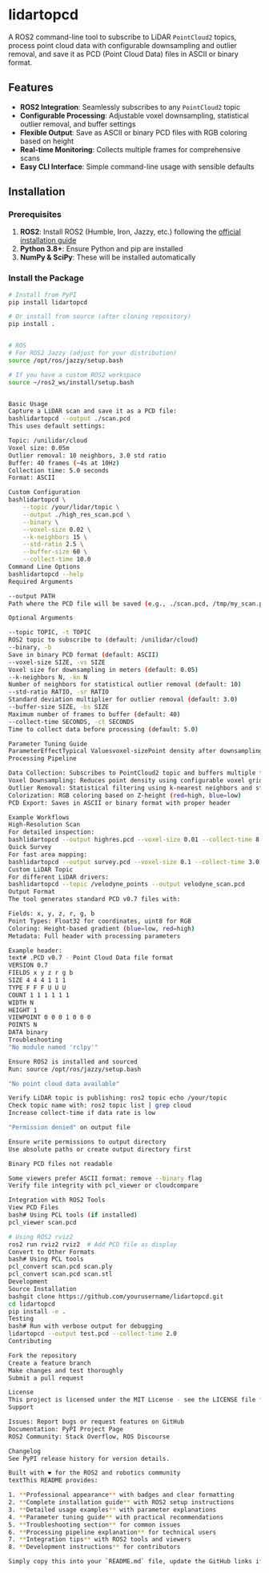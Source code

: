 # lidartopcd
A ROS2 command-line tool to subscribe to LiDAR `PointCloud2` topics, process point cloud data with configurable downsampling and outlier removal, and save it as PCD (Point Cloud Data) files in ASCII or binary format.

## Features

- **ROS2 Integration**: Seamlessly subscribes to any `PointCloud2` topic
- **Configurable Processing**: Adjustable voxel downsampling, statistical outlier removal, and buffer settings
- **Flexible Output**: Save as ASCII or binary PCD files with RGB coloring based on height
- **Real-time Monitoring**: Collects multiple frames for comprehensive scans
- **Easy CLI Interface**: Simple command-line usage with sensible defaults

## Installation

### Prerequisites
1. **ROS2**: Install ROS2 (Humble, Iron, Jazzy, etc.) following the [official installation guide](https://docs.ros.org/en/jazzy/Installation.html)
2. **Python 3.8+**: Ensure Python and pip are installed
3. **NumPy & SciPy**: These will be installed automatically

### Install the Package
```bash
# Install from PyPI
pip install lidartopcd

# Or install from source (after cloning repository)
pip install .


# ROS
# For ROS2 Jazzy (adjust for your distribution)
source /opt/ros/jazzy/setup.bash

# If you have a custom ROS2 workspace
source ~/ros2_ws/install/setup.bash


Basic Usage
Capture a LiDAR scan and save it as a PCD file:
bashlidartopcd --output ./scan.pcd
This uses default settings:

Topic: /unilidar/cloud
Voxel size: 0.05m
Outlier removal: 10 neighbors, 3.0 std ratio
Buffer: 40 frames (~4s at 10Hz)
Collection time: 5.0 seconds
Format: ASCII

Custom Configuration
bashlidartopcd \
    --topic /your/lidar/topic \
    --output ./high_res_scan.pcd \
    --binary \
    --voxel-size 0.02 \
    --k-neighbors 15 \
    --std-ratio 2.5 \
    --buffer-size 60 \
    --collect-time 10.0
Command Line Options
bashlidartopcd --help
Required Arguments

--output PATH
Path where the PCD file will be saved (e.g., ./scan.pcd, /tmp/my_scan.pcd)

Optional Arguments

--topic TOPIC, -t TOPIC
ROS2 topic to subscribe to (default: /unilidar/cloud)
--binary, -b
Save in binary PCD format (default: ASCII)
--voxel-size SIZE, -vs SIZE
Voxel size for downsampling in meters (default: 0.05)
--k-neighbors N, -kn N
Number of neighbors for statistical outlier removal (default: 10)
--std-ratio RATIO, -sr RATIO
Standard deviation multiplier for outlier removal (default: 3.0)
--buffer-size SIZE, -bs SIZE
Maximum number of frames to buffer (default: 40)
--collect-time SECONDS, -ct SECONDS
Time to collect data before processing (default: 5.0)

Parameter Tuning Guide
ParameterEffectTypical Valuesvoxel-sizePoint density after downsampling0.01-0.1m (smaller = denser)k-neighborsOutlier detection sensitivity5-50 (higher = more conservative)std-ratioOutlier removal strictness1.5-4.0 (lower = more aggressive)buffer-sizeTemporal integration10-100 framescollect-timeScan duration2-15 seconds
Processing Pipeline

Data Collection: Subscribes to PointCloud2 topic and buffers multiple frames
Voxel Downsampling: Reduces point density using configurable voxel grid
Outlier Removal: Statistical filtering using k-nearest neighbors and standard deviation
Colorization: RGB coloring based on Z-height (red=high, blue=low)
PCD Export: Saves in ASCII or binary format with proper header

Example Workflows
High-Resolution Scan
For detailed inspection:
bashlidartopcd --output highres.pcd --voxel-size 0.01 --collect-time 8.0 --binary
Quick Survey
For fast area mapping:
bashlidartopcd --output survey.pcd --voxel-size 0.1 --collect-time 3.0
Custom LiDAR Topic
For different LiDAR drivers:
bashlidartopcd --topic /velodyne_points --output velodyne_scan.pcd
Output Format
The tool generates standard PCD v0.7 files with:

Fields: x, y, z, r, g, b
Point Types: Float32 for coordinates, uint8 for RGB
Coloring: Height-based gradient (blue=low, red=high)
Metadata: Full header with processing parameters

Example header:
text# .PCD v0.7 - Point Cloud Data file format
VERSION 0.7
FIELDS x y z r g b
SIZE 4 4 4 1 1 1
TYPE F F F U U U
COUNT 1 1 1 1 1 1
WIDTH N
HEIGHT 1
VIEWPOINT 0 0 0 1 0 0 0
POINTS N
DATA binary
Troubleshooting
"No module named 'rclpy'"

Ensure ROS2 is installed and sourced
Run: source /opt/ros/jazzy/setup.bash

"No point cloud data available"

Verify LiDAR topic is publishing: ros2 topic echo /your/topic
Check topic name with: ros2 topic list | grep cloud
Increase collect-time if data rate is low

"Permission denied" on output file

Ensure write permissions to output directory
Use absolute paths or create output directory first

Binary PCD files not readable

Some viewers prefer ASCII format: remove --binary flag
Verify file integrity with pcl_viewer or cloudcompare

Integration with ROS2 Tools
View PCD Files
bash# Using PCL tools (if installed)
pcl_viewer scan.pcd

# Using ROS2 rviz2
ros2 run rviz2 rviz2  # Add PCD file as display
Convert to Other Formats
bash# Using PCL tools
pcl_convert scan.pcd scan.ply
pcl_convert scan.pcd scan.stl
Development
Source Installation
bashgit clone https://github.com/yourusername/lidartopcd.git
cd lidartopcd
pip install -e .
Testing
bash# Run with verbose output for debugging
lidartopcd --output test.pcd --collect-time 2.0
Contributing

Fork the repository
Create a feature branch
Make changes and test thoroughly
Submit a pull request

License
This project is licensed under the MIT License - see the LICENSE file for details.
Support

Issues: Report bugs or request features on GitHub
Documentation: PyPI Project Page
ROS2 Community: Stack Overflow, ROS Discourse

Changelog
See PyPI release history for version details.

Built with ❤️ for the ROS2 and robotics community
textThis README provides:

1. **Professional appearance** with badges and clear formatting
2. **Complete installation guide** with ROS2 setup instructions
3. **Detailed usage examples** with parameter explanations
4. **Parameter tuning guide** with practical recommendations
5. **Troubleshooting section** for common issues
6. **Processing pipeline explanation** for technical users
7. **Integration tips** with ROS2 tools and viewers
8. **Development instructions** for contributors

Simply copy this into your `README.md` file, update the GitHub links if you have a repository, and custo